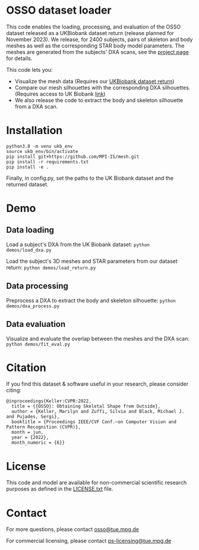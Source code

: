 # OSSO dataset loader

This code enables the loading, processing, and evaluation of the OSSO dataset released as a UKBiobank dataset return (release planned for November 2023).
We release, for 2400 subjects, pairs of skeleton and body meshes as well as the corresponding STAR body model parameters. The meshes are generated from the subjects' DXA scans, see the [project page](https://osso.is.tue.mpg.de/) for details.

This code lets you:
- Visualize the mesh data (Requires our [UKBiobank dataset return](https://biobank.ndph.ox.ac.uk/ukb/docs.cgi?id=1))
- Compare our mesh silhouettes with the corresponding DXA silhouettes. (Requires access to UK Biobank [link](https://www.ukbiobank.ac.uk/enable-your-research))
- We also release the code to extract the body and skeleton silhouette from a DXA scan. 

# Installation

```
python3.8 -m venv ukb_env 
source ukb_env/bin/activate
pip install git+https://github.com/MPI-IS/mesh.git 
pip install -r requirements.txt
pip install -e . 
```    

Finally, in config.py, set the paths to the UK Biobank dataset and the returned dataset.


# Demo

## Data loading

Load a subject's DXA from the UK Biobank dataset: 
```python demos/load_dxa.py```

Load the subject's 3D meshes and STAR parameters from our dataset return:
```python demos/load_return.py```

## Data processing

Preprocess a DXA to extract the body and skeleton silhouette: ```python demos/dxa_process.py```

## Data evaluation

Visualize and evaluate the overlap between the meshes and the DXA scan: ```python demos/fit_eval.py```


# Citation

If you find this dataset & software useful in your research, please consider citing:

```
@inproceedings{Keller:CVPR:2022,
  title = {{OSSO}: Obtaining Skeletal Shape from Outside},
  author = {Keller, Marilyn and Zuffi, Silvia and Black, Michael J. and Pujades, Sergi},
  booktitle = {Proceedings IEEE/CVF Conf.~on Computer Vision and Pattern Recognition (CVPR)},
  month = jun,
  year = {2022},
  month_numeric = {6}}
```

# License

This code and model are available for non-commercial scientific research purposes as defined in the [LICENSE.txt](LICENSE.txt) file.


# Contact

For more questions, please contact osso@tue.mpg.de

For commercial licensing, please contact ps-licensing@tue.mpg.de

